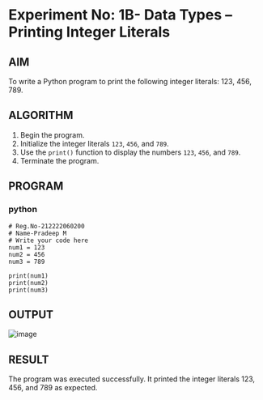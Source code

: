 # Experiment No: 1B- Data Types – Printing Integer Literals

## AIM  
To write a Python program to print the following integer literals: 123, 456, 789.

## ALGORITHM  
1. Begin the program.  
2. Initialize the integer literals `123`, `456`, and `789`.  
3. Use the `print()` function to display the numbers `123`, `456`, and `789`.  
4. Terminate the program.

## PROGRAM
### python
```
# Reg.No-212222060200
# Name-Pradeep M
# Write your code here
num1 = 123
num2 = 456
num3 = 789

print(num1)
print(num2)
print(num3)

```
## OUTPUT
![image](https://github.com/user-attachments/assets/aac1fecc-67b2-45e5-9c84-b9ee78086423)

## RESULT
The program was executed successfully. It printed the integer literals 123, 456, and 789 as expected.
